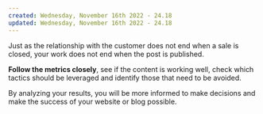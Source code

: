 ```yaml
---
created: Wednesday, November 16th 2022 - 24.18
updated: Wednesday, November 16th 2022 - 24.18
---
```

Just as the relationship with the customer does not end when a sale is closed, your work does not end when the post is published.

**Follow the metrics closely**, see if the content is working well, check which tactics should be leveraged and identify those that need to be avoided.

By analyzing your results, you will be more informed to make decisions and make the success of your website or blog possible.